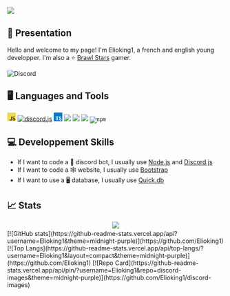 ![](https://i.imgur.com/tjx4vMz.jpg)
## 👋 Presentation
Hello and welcome to my page! I'm Elioking1, a french and english young developper.
I'm also a ⭐ [Brawl Stars](https://supercell.com/en/games/brawlstars/) gamer.

![Discord](https://discord.c99.nl/widget/theme-3/695313341404414001.png)

## 🖥️ Languages and Tools

<code><img height="20" src="https://raw.githubusercontent.com/github/explore/80688e429a7d4ef2fca1e82350fe8e3517d3494d/topics/javascript/javascript.png"></code>
<a href="https://discord.js.org"><img src="https://cdn.discordapp.com/attachments/740865034887888996/740865173065170994/logo-square.png" width="20" alt="discord.js" /></a>
<code><img height="20" src="https://raw.githubusercontent.com/github/explore/80688e429a7d4ef2fca1e82350fe8e3517d3494d/topics/typescript/typescript.png"></code>
<code><img height="20" src="https://img.shields.io/badge/-Nodejs-43853d?style=flat-square&logo=Node.js&logoColor=white"/></code>
<code><img height="20" src="https://img.shields.io/badge/-HTML5-E34F26?style=flat-square&logo=html5&logoColor=white" /></code>
<code><img height="20" src="https://img.shields.io/badge/-Heroku-430098?style=flat-square&logo=heroku&logoColor=white" /></code>
<code><img alt="npm" src="https://img.shields.io/badge/-NPM-CB3837?style=flat-square&logo=npm&logoColor=white" /></code>

## 💻 Developpement Skills
* If I want to code a 🤖 discord bot, I usually use [Node.js](https://nodejs.org/en/) and [Discord.js](https://discord.js.org/)
* If I want to code a 🕸️ website, I usually use [Bootstrap](https://getbootstrap.com/)
* If I want to use a 🖥️ database, I usually use [Quick.db](https://quickdb.js.org/)

## 📈 Stats
<div align="center"><img src="https://github-profile-trophy.vercel.app/?username=Elioking1&theme=dracula&count_private=true"></div>
[![GitHub stats](https://github-readme-stats.vercel.app/api?username=Elioking1&theme=midnight-purple)](https://github.com/Elioking1)
[![Top Langs](https://github-readme-stats.vercel.app/api/top-langs/?username=Elioking1&layout=compact&theme=midnight-purple)](https://github.com/Elioking1)
[![Repo Card](https://github-readme-stats.vercel.app/api/pin/?username=Elioking1&repo=discord-images&theme=midnight-purple)](https://github.com/Elioking1/discord-images)
